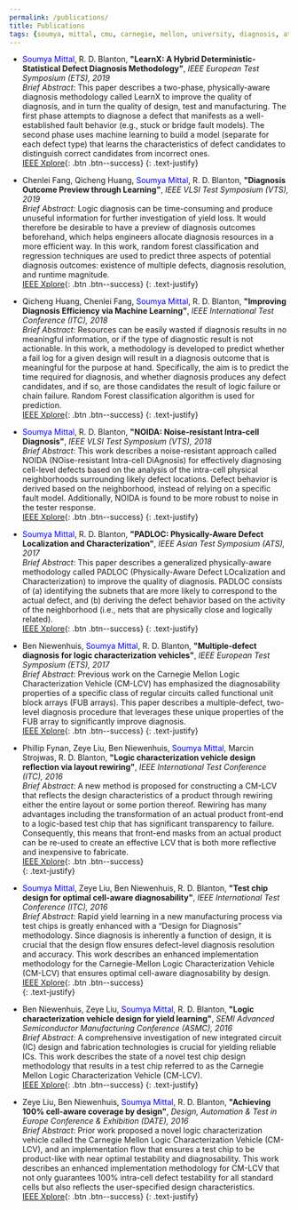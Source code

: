 ```yaml
---
permalink: /publications/
title: Publications
tags: {soumya, mittal, cmu, carnegie, mellon, university, diagnosis, atpg, yield, failure, pfa, machine learning, graduate, phd, roorkee, intel, globalfoundries}
---
```


+ <span style="color:blue">Soumya Mittal</span>, R. D. Blanton, **"LearnX: A Hybrid Deterministic-Statistical Defect Diagnosis Methodology"**, *IEEE European Test Symposium (ETS), 2019*  
   *Brief Abstract*: This paper describes a two-phase, physically-aware diagnosis methodology called LearnX to improve the quality of diagnosis, and in turn the quality of design, test and manufacturing. The first phase attempts to diagnose a defect that manifests as a well-established fault behavior (e.g., stuck or bridge fault models). The second phase uses machine learning to build a model (separate for each defect type) that learns the characteristics of defect candidates to distinguish correct candidates from incorrect ones.  
   [IEEE Xplore](https://ieeexplore.ieee.org/document/8791512){: .btn .btn--success}
   {: .text-justify}

+ Chenlei Fang, Qicheng Huang, <span style="color:blue">Soumya Mittal</span>, R. D. Blanton, **"Diagnosis Outcome Preview through Learning"**, *IEEE VLSI Test Symposium (VTS), 2019*  
   *Brief Abstract*: Logic diagnosis can be time-consuming and produce unuseful information for further investigation of yield loss. It would therefore be desirable to have a preview of diagnosis outcomes beforehand, which helps engineers allocate diagnosis resources in a more efficient way. In this work, random forest classification and regression techniques are used to predict three aspects of potential diagnosis outcomes: existence of multiple defects, diagnosis resolution, and runtime magnitude.  
   [IEEE Xplore](https://ieeexplore.ieee.org/document/8791512){: .btn .btn--success}
   {: .text-justify}

+ Qicheng Huang, Chenlei Fang, <span style="color:blue">Soumya Mittal</span>, R. D. Blanton, **"Improving Diagnosis Efficiency via Machine Learning"**, *IEEE International Test Conference (ITC), 2018*  
   *Brief Abstract*: Resources can be easily wasted if diagnosis results in no meaningful information, or if the type of diagnostic result is not actionable. In this work, a methodology is developed to predict whether a fail log for a given design will result in a diagnosis outcome that is meaningful for the purpose at hand. Specifically, the aim is to predict the time required for diagnosis, and whether diagnosis produces any defect candidates, and if so, are those candidates the result of logic failure or chain failure. Random Forest classification algorithm is used for prediction.  
   [IEEE Xplore](https://ieeexplore.ieee.org/document/8624884){: .btn .btn--success}
   {: .text-justify}

+ <span style="color:blue">Soumya Mittal</span>, R. D. Blanton, **"NOIDA: Noise-resistant Intra-cell Diagnosis"**, *IEEE VLSI Test Symposium (VTS), 2018*  
   *Brief Abstract*: This work describes a noise-resistant approach called NOIDA (NOise-resistant Intra-cell DiAgnosis) for effectively diagnosing cell-level defects based on the analysis of the intra-cell physical neighborhoods surrounding likely defect locations. Defect behavior is derived based on the neighborhood, instead of relying on a specific fault model. Additionally, NOIDA is found to be more robust to noise in the tester response.  
   [IEEE Xplore](https://ieeexplore.ieee.org/document/8368664){: .btn .btn--success}
   {: .text-justify}

+ <span style="color:blue">Soumya Mittal</span>, R. D. Blanton, **"PADLOC: Physically-Aware Defect Localization and Characterization"**, *IEEE Asian Test Symposium (ATS), 2017*  
   *Brief Abstract*: This paper describes a generalized physically-aware methodology called PADLOC (Physically-Aware Defect LOcalization and Characterization) to improve the quality of diagnosis. PADLOC consists of (a) identifying the subnets that are more likely to correspond to the actual defect, and (b) deriving the defect behavior based on the activity of the neighborhood (i.e., nets that are physically close and logically related).  
   [IEEE Xplore](https://ieeexplore.ieee.org/document/8267889){: .btn .btn--success}
   {: .text-justify}

+ Ben Niewenhuis, <span style="color:blue">Soumya Mittal</span>, R. D. Blanton, **"Multiple-defect diagnosis for logic characterization vehicles"**, *IEEE European Test Symposium (ETS), 2017*  
   *Brief Abstract*: Previous work on the Carnegie Mellon Logic Characterization Vehicle (CM-LCV) has emphasized the diagnosability properties of a specific class of regular circuits called functional unit block arrays (FUB arrays). This paper describes a multiple-defect, two-level diagnosis procedure that leverages these unique properties of the FUB array to significantly improve diagnosis.  
   [IEEE Xplore](https://ieeexplore.ieee.org/document/7968231){: .btn .btn--success}
   {: .text-justify}

+ Phillip Fynan, Zeye Liu, Ben Niewenhuis, <span style="color:blue">Soumya Mittal</span>, Marcin Strojwas, R. D. Blanton, **"Logic characterization vehicle design reflection via layout rewiring"**, *IEEE International Test Conference (ITC), 2016*  
   *Brief Abstract*: A new method is proposed for constructing a CM-LCV that reflects the design characteristics of a product through rewiring either the entire layout or some portion thereof. Rewiring has many advantages including the transformation of an actual product front-end to a logic-based test chip that has significant transparency to failure. Consequently, this means that front-end masks from an actual product can be re-used to create an effective LCV that is both more reflective and inexpensive to fabricate.  
   [IEEE Xplore](https://ieeexplore.ieee.org/document/7805849){: .btn .btn--success}  
   {: .text-justify}

+  <span style="color:blue">Soumya Mittal</span>, Zeye Liu, Ben Niewenhuis, R. D. Blanton, **"Test chip design for optimal cell-aware diagnosability"**, *IEEE International Test Conference (ITC), 2016*  
   *Brief Abstract*: Rapid yield learning in a new manufacturing process via test chips is greatly enhanced with a “Design for Diagnosis” methodology. Since diagnosis is inherently a function of design, it is crucial that the design flow ensures defect-level diagnosis resolution and accuracy. This work describes an enhanced implementation methodology for the Carnegie-Mellon Logic Characterization Vehicle (CM-LCV) that ensures optimal cell-aware diagnosability by design.  
   [IEEE Xplore](https://ieeexplore.ieee.org/document/7805850){: .btn .btn--success}  
   {: .text-justify}

+  Ben Niewenhuis, Zeye Liu, <span style="color:blue">Soumya Mittal</span>, R. D. Blanton, **"Logic characterization vehicle design for yield learning"**, *SEMI Advanced Semiconductor Manufacturing Conference (ASMC), 2016*    
   *Brief Abstract*: A comprehensive investigation of new integrated circuit (IC) design and fabrication technologies is crucial for yielding reliable ICs. This work describes the state of a novel test chip design methodology that results in a test chip referred to as the Carnegie Mellon Logic Characterization Vehicle (CM-LCV).  
   [IEEE Xplore](https://ieeexplore.ieee.org/document/7491080){: .btn .btn--success}
   {: .text-justify}

+  Zeye Liu, Ben Niewenhuis, <span style="color:blue">Soumya Mittal</span>, R. D. Blanton, **"Achieving 100% cell-aware coverage by design"**, *Design, Automation & Test in Europe Conference & Exhibition (DATE), 2016*      
   *Brief Abstract*: Prior work proposed a novel logic characterization vehicle called the Carnegie Mellon Logic Characterization Vehicle (CM-LCV), and an implementation flow that ensures a test chip to be product-like with near optimal testability and diagnosability. This work describes an enhanced implementation methodology for CM-LCV that not only guarantees 100% intra-cell defect testability for all standard cells but also reflects the user-specified design characteristics.  
   [IEEE Xplore](https://ieeexplore.ieee.org/document/7459289){: .btn .btn--success}
   {: .text-justify}
